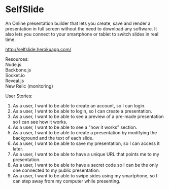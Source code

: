 # SelfSlide 
An Online presentation builder that lets you create, save and render a presentation in full screen without the need to download any software. It also lets you connect to your smartphone or tablet to switch slides in real time.<br />

http://selfslide.herokuapp.com/

Resources: <br />
Node.js <br />
Backbone.js<br />
Socket.io<br />
Reveal.js<br />
New Relic (monitoring)

User Stories:<br />
1. As a user, I want to be able to create an account, so I can login.<br />
2. As a user, I want to be able to login, so I can create a presentation.<br />
3. As a user, I want to be able to see a preview of a pre-made presentation so I can see how it works.<br />
4. As a user, I want to be able to see a "how it works" section.<br />
5. As a user, I want to be able to create a presentation by modifying the background and the text of each slide.<br />
6. As a user, I want to be able to save my presentation, so I can access it later.<br />
7. As a user, I want to be able to have a unique URL that points me to my presentation.<br />
8. As a user, I want to be able to have a secret code so I can be the only one connected to my public presentation.<br />
9. As a user, I want to be able to swipe sides using my smartphone, so I can step away from my computer while presenting.

